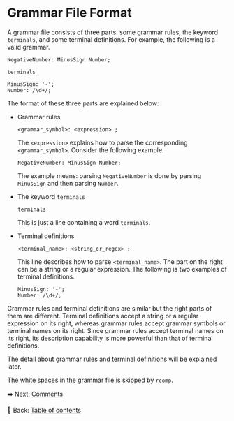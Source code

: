 # Grammar File Format

A grammar file consists of three parts: some grammar rules, the keyword `terminals`, and some terminal definitions.
For example, the following is a valid grammar.

```text
NegativeNumber: MinusSign Number;

terminals

MinusSign: '-';
Number: /\d+/;
```

The format of these three parts are explained below:

* Grammar rules

  ```text
  <grammar_symbol>: <expression> ;
  ```

  The `<expression>` explains how to parse the corresponding `<grammar_symbol>`.
  Consider the following example.
  
  ```text
  NegativeNumber: MinusSign Number;
  ```

  The example means: parsing `NegativeNumber` is done by parsing `MinusSign` and then parsing `Number`.

* The keyword `terminals`

  ```text
  terminals
  ```

  This is just a line containing a word `terminals`.

* Terminal definitions

  ```text
  <terminal_name>: <string_or_regex> ;
  ```

  This line describes how to parse `<terminal_name>`.
  The part on the right can be a string or a regular expression.
  The following is two examples of terminal definitions.

  ```text
  MinusSign: '-';
  Number: /\d+/;
  ```

Grammar rules and terminal definitions are similar but the right parts of them are different.
Terminal definitions accept a string or a regular expression on its right, whereas grammar rules accept grammar symbols or terminal names on its right.
Since grammar rules accept terminal names on its right, its description capability is more powerful than that of terminal definitions.

The detail about grammar rules and terminal definitions will be explained later.

The white spaces in the grammar file is skipped by `rcomp`.

:arrow_right:  Next: [Comments](./comments.md)

:blue_book: Back: [Table of contents](./../README.md)
